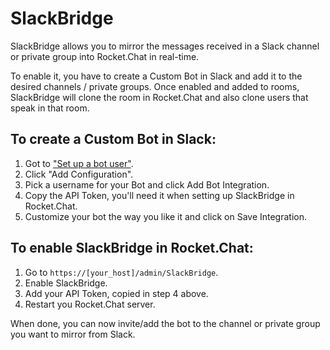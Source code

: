 # SlackBridge

SlackBridge allows you to mirror the messages received in a Slack channel or private group into Rocket.Chat in real-time.

To enable it, you have to create a Custom Bot in Slack and add it to the desired channels / private groups. Once enabled and added to rooms, SlackBridge will clone the room in Rocket.Chat and also clone users that speak in that room.

## To create a Custom Bot in Slack:

1. Got to ["Set up a bot user"](https://my.slack.com/apps/A0F7YS25R-bots).
2. Click "Add Configuration".
3. Pick a username for your Bot and click Add Bot Integration.
4. Copy the API Token, you'll need it when setting up SlackBridge in Rocket.Chat.
5. Customize your bot the way you like it and click on Save Integration.

## To enable SlackBridge in Rocket.Chat:

1. Go to `https://[your_host]/admin/SlackBridge`.
2. Enable SlackBridge.
3. Add your API Token, copied in step 4 above.
4. Restart you Rocket.Chat server.

When done, you can now invite/add the bot to the channel or private group you want to mirror from Slack.

